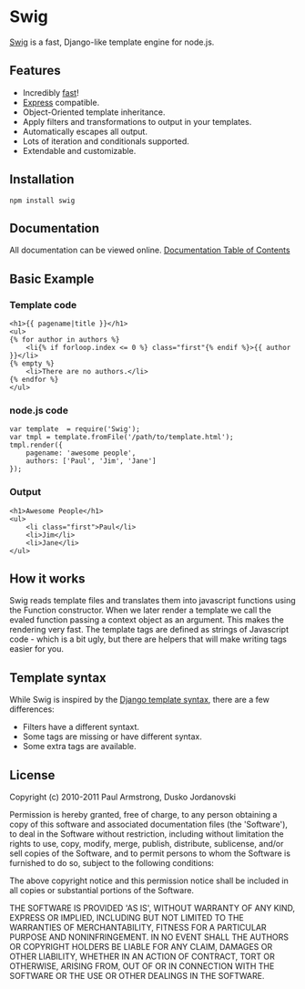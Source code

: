 # Swig

[Swig](http://paularmstrong.github.com/swig/) is a fast, Django-like template engine for node.js.

## Features

* Incredibly [fast](http://paularmstrong.github.com/node-templates/)!
* [Express](http://expressjs.com/) compatible.
* Object-Oriented template inheritance.
* Apply filters and transformations to output in your templates.
* Automatically escapes all output.
* Lots of iteration and conditionals supported.
* Extendable and customizable.

## Installation

    npm install swig

## Documentation

All documentation can be viewed online. [Documentation Table of Contents](https://github.com/paularmstrong/swig/blob/master/docs)

## Basic Example

### Template code

    <h1>{{ pagename|title }}</h1>
    <ul>
    {% for author in authors %}
        <li{% if forloop.index <= 0 %} class="first"{% endif %}>{{ author }}</li>
    {% empty %}
        <li>There are no authors.</li>
    {% endfor %}
    </ul>

### node.js code

    var template  = require('Swig');
    var tmpl = template.fromFile('/path/to/template.html');
    tmpl.render({
        pagename: 'awesome people',
        authors: ['Paul', 'Jim', 'Jane']
    });

### Output

    <h1>Awesome People</h1>
    <ul>
        <li class="first">Paul</li>
        <li>Jim</li>
        <li>Jane</li>
    </ul>

## How it works

Swig reads template files and translates them into javascript functions using the Function constructor. When we later render a template we call the evaled function passing a context object as an argument. This makes the rendering very fast. The template tags are defined as strings of Javascript code - which is a bit ugly, but there are helpers that will make writing tags easier for you.

## Template syntax

While Swig is inspired by the [Django template syntax](http://djangoproject.com/), there are a few differences:

- Filters have a different syntaxt.
- Some tags are missing or have different syntax.
- Some extra tags are available.

## License

Copyright (c) 2010-2011 Paul Armstrong, Dusko Jordanovski

Permission is hereby granted, free of charge, to any person obtaining a copy of this software and associated documentation files (the 'Software'), to deal in the Software without restriction, including without limitation the rights to use, copy, modify, merge, publish, distribute, sublicense, and/or sell copies of the Software, and to permit persons to whom the Software is furnished to do so, subject to the following conditions:

The above copyright notice and this permission notice shall be included in all copies or substantial portions of the Software.

THE SOFTWARE IS PROVIDED 'AS IS', WITHOUT WARRANTY OF ANY KIND, EXPRESS OR IMPLIED, INCLUDING BUT NOT LIMITED TO THE WARRANTIES OF MERCHANTABILITY, FITNESS FOR A PARTICULAR PURPOSE AND NONINFRINGEMENT. IN NO EVENT SHALL THE AUTHORS OR COPYRIGHT HOLDERS BE LIABLE FOR ANY CLAIM, DAMAGES OR OTHER LIABILITY, WHETHER IN AN ACTION OF CONTRACT, TORT OR OTHERWISE, ARISING FROM, OUT OF OR IN CONNECTION WITH THE SOFTWARE OR THE USE OR OTHER DEALINGS IN THE SOFTWARE.

